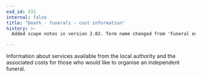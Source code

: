 ```yaml
---
esd_id: 331
internal: false
title: "Death - funerals - cost information"
history: >-
  Added scope notes in version 2.02. Term name changed from 'Funeral expenses' to 'Death - funerals - cost information' in version 3.00.

---
```


Information about services available from the local authority and the associated costs for those who would like to organise an independent funeral.


